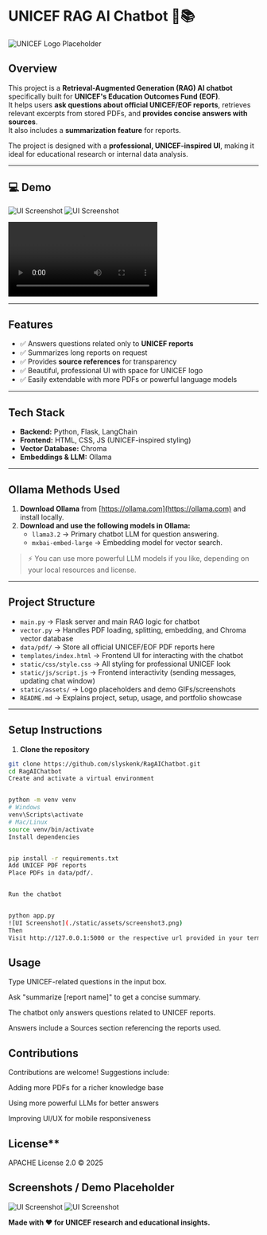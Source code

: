 # UNICEF RAG AI Chatbot 🤖📚

![UNICEF Logo Placeholder](./static/images/unicef_logo.png)

## Overview

This project is a **Retrieval-Augmented Generation (RAG) AI chatbot** specifically built for **UNICEF's Education Outcomes Fund (EOF)**.  
It helps users **ask questions about official UNICEF/EOF reports**, retrieves relevant excerpts from stored PDFs, and **provides concise answers with sources**.  
It also includes a **summarization feature** for reports.  

The project is designed with a **professional, UNICEF-inspired UI**, making it ideal for educational research or internal data analysis.  

---

## 💻 Demo

![UI Screenshot](./static/assets/screenshot1.png)
![UI Screenshot](./static/assets/screenshot2.png)

![Link to Chatbot Video Demo](./static/assets/FinalDemo.mp4)

---

## Features

- ✅ Answers questions related only to **UNICEF reports**  
- ✅ Summarizes long reports on request  
- ✅ Provides **source references** for transparency  
- ✅ Beautiful, professional UI with space for UNICEF logo  
- ✅ Easily extendable with more PDFs or powerful language models  

---

## Tech Stack

- **Backend:** Python, Flask, LangChain  
- **Frontend:** HTML, CSS, JS (UNICEF-inspired styling)  
- **Vector Database:** Chroma  
- **Embeddings & LLM:** Ollama  

---

## Ollama Methods Used

1. **Download Ollama** from [https://ollama.com](https://ollama.com) and install locally.  
2. **Download and use the following models in Ollama:**  
   - `llama3.2` → Primary chatbot LLM for question answering.  
   - `mxbai-embed-large` → Embedding model for vector search.  

> ⚡ You can use more powerful LLM models if you like, depending on your local resources and license.  

---

## Project Structure

- `main.py` → Flask server and main RAG logic for chatbot  
- `vector.py` → Handles PDF loading, splitting, embedding, and Chroma vector database  
- `data/pdf/` → Store all official UNICEF/EOF PDF reports here  
- `templates/index.html` → Frontend UI for interacting with the chatbot  
- `static/css/style.css` → All styling for professional UNICEF look  
- `static/js/script.js` → Frontend interactivity (sending messages, updating chat window)  
- `static/assets/` → Logo placeholders and demo GIFs/screenshots  
- `README.md` → Explains project, setup, usage, and portfolio showcase  
---

## Setup Instructions

1. **Clone the repository**
```bash
git clone https://github.com/slyskenk/RagAIChatbot.git
cd RagAIChatbot
Create and activate a virtual environment
```

```bash

python -m venv venv
# Windows
venv\Scripts\activate
# Mac/Linux
source venv/bin/activate
Install dependencies
```



```bash

pip install -r requirements.txt
Add UNICEF PDF reports
Place PDFs in data/pdf/.


Run the chatbot

```

```bash

python app.py
![UI Screenshot](./static/assets/screenshot3.png)
Then
Visit http://127.0.0.1:5000 or the respective url provided in your terminal in your browser.

```

## Usage
Type UNICEF-related questions in the input box.

Ask "summarize [report name]" to get a concise summary.

The chatbot only answers questions related to UNICEF reports.

Answers include a Sources section referencing the reports used.

## Contributions
Contributions are welcome! Suggestions include:

Adding more PDFs for a richer knowledge base

Using more powerful LLMs for better answers

Improving UI/UX for mobile responsiveness

## License**
APACHE License 2.0 © 2025

## Screenshots / Demo Placeholder


![UI Screenshot](./static/assets/screenshot1.png)
![UI Screenshot](./static/assets/screenshot2.png)


****Made with ❤️ for UNICEF research and educational insights.****
